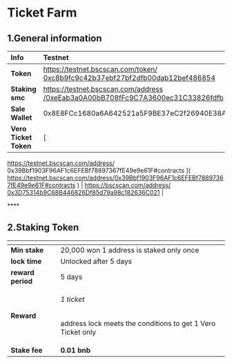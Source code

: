# Ticket Farm



## **1.General information**

| **Info** | **Testnet** | **Mainnet** |
| :--- | :--- | :--- |
| **Token** | [https://testnet.bscscan.com/token/ 0xc8b9fc9c42b37ebf27bf2dfb00dab12bef486854](https://testnet.bscscan.com/token/0xc8b9fc9c42b37ebf27bf2dfb00dab12bef486854) | 0x0ef008ff963572d3dabc12e222420f537ddabf94 |
| **Staking smc** | [https://testnet.bscscan.com/address /0xeEab3a0A00bB708fFc9C7A3600ec31C33826fdfb](https://testnet.bscscan.com/address/0xeEab3a0A00bB708fFc9C7A3600ec31C33826fdfb) | [https://bscscan.com/address/ 0x50F5ff0a56b79dEB71957Fb3D02EB008a1A09d63](https://bscscan.com/address/0x50F5ff0a56b79dEB71957Fb3D02EB008a1A09d63) |
| **Sale Wallet** | 0x8E8FCc1680a6A642521a5F9BE37eC2f26940E38A | 0x8E8FCc1680a6A642521a5F9BE37eC2f26940E38A |
| **Vero Ticket Token** | [ https://testnet.bscscan.com/address/ 0x39Bbf1903F96AF1c6EFEBf78897367fE49e9e61F\#contracts ](
https://testnet.bscscan.com/address/0x39Bbf1903F96AF1c6EFEBf78897367fE49e9e61F#contracts
) | [https://bscscan.com/address/ 0x3D75314b9C68B446826Df85d79a98c182636C021](https://bscscan.com/address/0x3D75314b9C68B446826Df85d79a98c182636C021) |

\*\*\*\*

## **2.Staking Token**

<table>
  <thead>
    <tr>
      <th style="text-align:left"></th>
      <th style="text-align:left"></th>
    </tr>
  </thead>
  <tbody>
    <tr>
      <td style="text-align:left"><b>Min stake</b>
      </td>
      <td style="text-align:left">20,000 won 1 address is staked only once</td>
    </tr>
    <tr>
      <td style="text-align:left"><b>lock time</b>
      </td>
      <td style="text-align:left">Unlocked after 5 days</td>
    </tr>
    <tr>
      <td style="text-align:left"><b>reward period</b>
      </td>
      <td style="text-align:left">5 days</td>
    </tr>
    <tr>
      <td style="text-align:left"><b>Reward</b>
      </td>
      <td style="text-align:left">
        <p><em>1 ticket</em>
        </p>
        <p>
          <br />address lock meets the conditions to get 1 Vero Ticket only</p>
      </td>
    </tr>
    <tr>
      <td style="text-align:left"><b>Stake fee</b>
      </td>
      <td style="text-align:left"><b>0.01 bnb</b>
      </td>
    </tr>
  </tbody>
</table>

